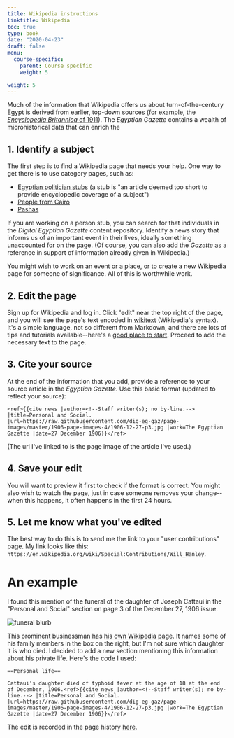 ```yaml
---
title: Wikipedia instructions
linktitle: Wikipedia
toc: true
type: book
date: "2020-04-23"
draft: false
menu:
  course-specific:
    parent: Course specific
    weight: 5

weight: 5
---
```


Much of the information that Wikipedia offers us about turn-of-the-century Egypt is derived from earlier, top-down sources (for example, the [_Encyclopedia Britannica_ of 1911](https://en.wikipedia.org/wiki/Encyclop%C3%A6dia_Britannica_Eleventh_Edition)). The _Egyptian Gazette_ contains a wealth of microhistorical data that can enrich the 

## 1. Identify a subject

The first step is to find a Wikipedia page that needs your help. One way to get there is to use category pages, such as:

- [Egyptian politician stubs](https://en.wikipedia.org/wiki/Category:Egyptian_politician_stubs) (a stub is "an article deemed too short to provide encyclopedic coverage of a subject")
- [People from Cairo](https://en.wikipedia.org/wiki/Category:People_from_Cairo)
- [Pashas](https://en.wikipedia.org/wiki/Category:Pashas)

If you are working on a person stub, you can search for that individuals in the _Digital Egyptian Gazette_ content repository. Identify a news story that informs us of an important event in their lives, ideally something unaccounted for on the page. (Of course, you can also add the _Gazette_ as a reference in support of information already given in Wikipedia.)

You might wish to work on an event or a place, or to create a new Wikipedia page for someone of significance. All of this is worthwhile work.

## 2. Edit the page

Sign up for Wikipedia and log in. Click "edit" near the top right of the page, and you will see the page's text encoded in [wikitext](https://en.wikipedia.org/wiki/Help:Wikitext) (Wikipedia's syntax). It's a simple language, not so different from Markdown, and there are lots of tips and tutorials available--here's a [good place to start](https://en.wikipedia.org/wiki/Help:Editing). Proceed to add the necessary text to the page.

## 3. Cite your source

At the end of the information that you add, provide a reference to your source article in the _Egyptian Gazette_. Use this basic format (updated to reflect your source):

```
<ref>{{cite news |author=<!--Staff writer(s); no by-line.--> |title=Personal and Social. |url=https://raw.githubusercontent.com/dig-eg-gaz/page-images/master/1906-page-images-4/1906-12-27-p3.jpg |work=The Egyptian Gazette |date=27 December 1906}}</ref>
```

(The url I've linked to is the page image of the article I've used.)

## 4. Save your edit

You will want to preview it first to check if the format is correct. You might also wish to watch the page, just in case someone removes your change--when this happens, it often happens in the first 24 hours.

## 5. Let me know what you've edited

The best way to do this is to send me the link to your "user contributions" page. My link looks like this: `https://en.wikipedia.org/wiki/Special:Contributions/Will_Hanley`.

# An example

I found this mention of the funeral of the daughter of Joseph Cattaui in the "Personal and Social" section on page 3 of the December 27, 1906 issue.

![funeral blurb](cattaui-funeral.png)

This prominent businessman has [his own Wikipedia page](https://en.wikipedia.org/wiki/Joseph_Cattaui). It names some of his family members in the box on the right, but I'm not sure which daughter it is who died. I decided to add a new section mentioning this information about his private life. Here's the code I used:

```
==Personal life==

Cattaui's daughter died of typhoid fever at the age of 18 at the end of December, 1906.<ref>{{cite news |author=<!--Staff writer(s); no by-line.--> |title=Personal and Social. |url=https://raw.githubusercontent.com/dig-eg-gaz/page-images/master/1906-page-images-4/1906-12-27-p3.jpg |work=The Egyptian Gazette |date=27 December 1906}}</ref>
```

The edit is recorded in the page history [here](https://en.wikipedia.org/w/index.php?title=Joseph_Cattaui&type=revision&diff=952696886&oldid=950009046).